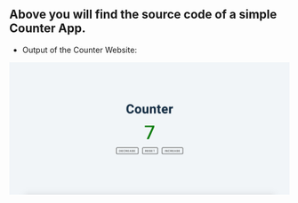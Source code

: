 ## Above you will find the source code of a simple Counter App.

- Output of the Counter Website:

![counter](./output.png)
